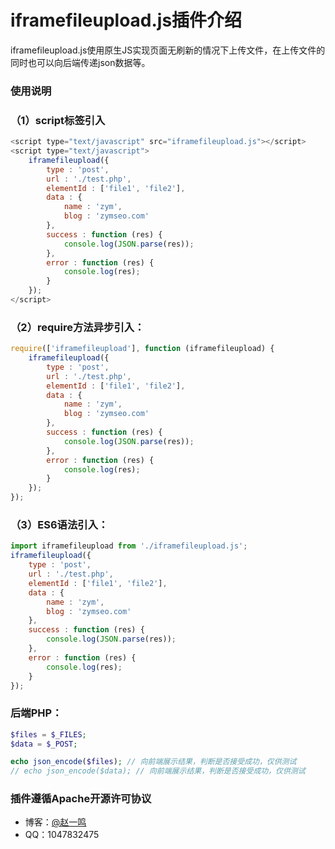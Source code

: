 # iframefileupload.js插件介绍

iframefileupload.js使用原生JS实现页面无刷新的情况下上传文件，在上传文件的同时也可以向后端传递json数据等。

### 使用说明

### （1）script标签引入

``` javascript
<script type="text/javascript" src="iframefileupload.js"></script>
<script type="text/javascript">
	iframefileupload({
		type : 'post',
		url : './test.php',
		elementId : ['file1', 'file2'],
		data : {
			name : 'zym',
			blog : 'zymseo.com'
		},
		success : function (res) {
			console.log(JSON.parse(res));
		},
		error : function (res) {
			console.log(res);
		}
	});
</script>
```
### （2）require方法异步引入：
``` javascript
require(['iframefileupload'], function (iframefileupload) {
	iframefileupload({
		type : 'post',
		url : './test.php',
		elementId : ['file1', 'file2'],
		data : {
			name : 'zym',
			blog : 'zymseo.com'
		},
		success : function (res) {
			console.log(JSON.parse(res));
		},
		error : function (res) {
			console.log(res);
		}
	});
});
```
### （3）ES6语法引入：
``` javascript
import iframefileupload from './iframefileupload.js';
iframefileupload({
	type : 'post',
	url : './test.php',
	elementId : ['file1', 'file2'],
	data : {
		name : 'zym',
		blog : 'zymseo.com'
	},
	success : function (res) {
		console.log(JSON.parse(res));
	},
	error : function (res) {
		console.log(res);
	}
});
```
### 后端PHP：
``` php
$files = $_FILES;
$data = $_POST;

echo json_encode($files); // 向前端展示结果，判断是否接受成功，仅供测试
// echo json_encode($data); // 向前端展示结果，判断是否接受成功，仅供测试
```
### 插件遵循Apache开源许可协议
- 博客：[@赵一鸣](http://www.zymseo.com)
- QQ：1047832475